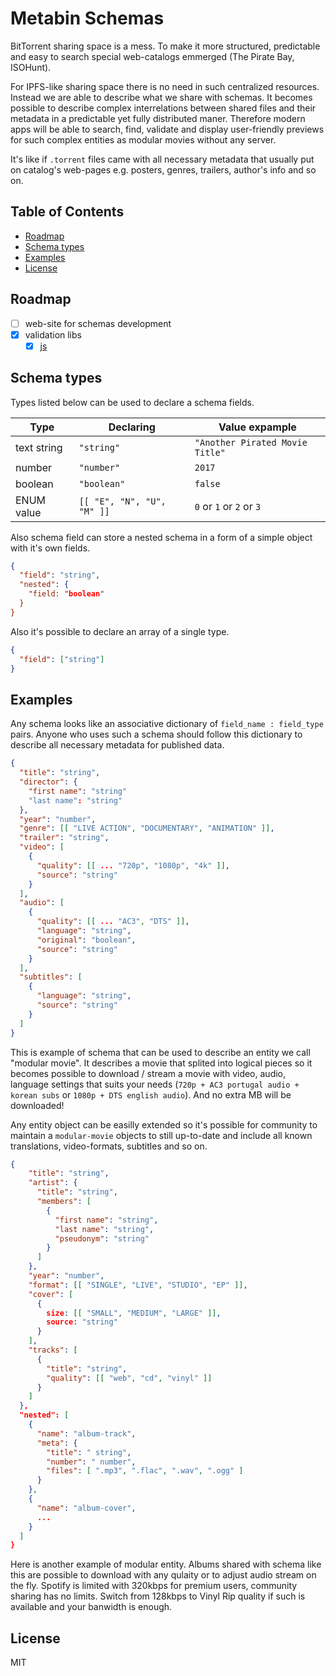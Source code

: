 # Metabin Schemas

BitTorrent sharing space is a mess. To make it more structured, predictable and easy to search special web-catalogs emmerged (The Pirate Bay, ISOHunt).

For IPFS-like sharing space there is no need in such centralized resources. Instead we are able to describe what we share with schemas. It becomes possible to describe complex interrelations between shared files and their metadata in a predictable yet fully distributed maner. Therefore modern apps will be able to search, find, validate and display user-friendly previews for such complex entities as modular movies without any server.

It's like if `.torrent` files came with all necessary metadata that usually put on catalog's web-pages e.g. posters, genres, trailers, author's info and so on.

## Table of Contents

- [Roadmap](#roadmap)
- [Schema types](#schema-types)
- [Examples](#how-does-shema-look)
- [License](#license)

## Roadmap

- [ ] web-site for schemas development
- [x] validation libs
  - [x] [js](https://github.com/metabin/metabin-schema-validator-js)

## Schema types

Types listed below can be used to declare a schema fields.

Type | Declaring | Value expample
------------ | ------------- | -------------
text string | `"string"` | `"Another Pirated Movie Title"`
number | `"number"` | `2017`
boolean | `"boolean"` | `false`
ENUM value | `[[ "E", "N", "U", "M" ]]` |  `0` or `1` or `2` or `3`

Also schema field can store a nested schema in a form of a simple object with it's own fields.

```json
{
  "field": "string",
  "nested": {
    "field: "boolean"
  }
}
```

Also it's possible to declare an array of a single type.

```json
{
  "field": ["string"]
}
```

## Examples

Any schema looks like an associative dictionary of `field_name : field_type` pairs. Anyone who uses such a schema should follow this dictionary to describe all necessary metadata for published data.

```json
{
  "title": "string",
  "director": {
    "first name": "string"
    "last name": "string"
  },
  "year": "number",
  "genre": [[ "LIVE ACTION", "DOCUMENTARY", "ANIMATION" ]],
  "trailer": "string",
  "video": [
    {
      "quality": [[ ... "720p", "1080p", "4k" ]],
      "source": "string"
    }
  ],
  "audio": [
    {
      "quality": [[ ... "AC3", "DTS" ]],
      "language": "string",
      "original": "boolean",
      "source": "string"
    }
  ],
  "subtitles": [
    {
      "language": "string",
      "source": "string"
    }
  ]
}
```

This is example of schema that can be used to describe an entity we call "modular movie". It describes a movie that splited into logical pieces so it becomes possible to download / stream a movie with video, audio, language settings that suits your needs (`720p + AC3 portugal audio + korean subs` or `1080p + DTS english audio`). And no extra MB will be downloaded!

Any entity object can be easilly extended so it's possible for community to maintain a `modular-movie` objects to still up-to-date and include all known translations, video-formats, subtitles and so on.

```json
{
    "title": "string",
    "artist": {
      "title": "string",
      "members": [
        {
          "first name": "string",
          "last name": "string",
          "pseudonym": "string"
        }
      ]
    },
    "year": "number",
    "format": [[ "SINGLE", "LIVE", "STUDIO", "EP" ]],
    "cover": [
      {
        size: [[ "SMALL", "MEDIUM", "LARGE" ]],
        source: "string"
      }
    ],
    "tracks": [ 
      {
        "title": "string",
        "quality": [[ "web", "cd", "vinyl" ]]
      }
    ]
  },
  "nested": [
    {
      "name": "album-track",
      "meta": {
        "title": " string",
        "number": " number",
        "files": [ ".mp3", ".flac", ".wav", ".ogg" ]
      }
    },
    {
      "name": "album-cover",
      ...
    }
  ]
}
```

Here is another example of modular entity. Albums shared with schema like this are possible to download with any qulaity or to adjust audio stream on the fly. Spotify is limited with 320kbps for premium users, community sharing has no limits. Switch from 128kbps to Vinyl Rip quality if such is available and your banwidth is enough.

## License

MIT
